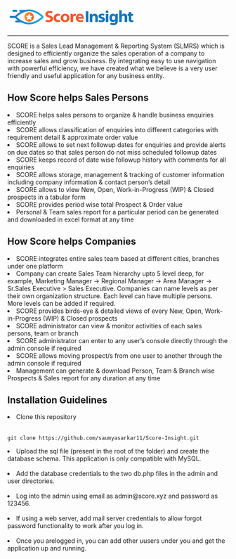 <img src="admin/assets/img/pi.png"><hr>
<p>SCORE is a Sales Lead Management & Reporting System (SLMRS) which  is designed to efficiently organize the sales operation of a company to increase sales and grow business. By integrating easy to use navigation with powerful efficiency, we have created what we believe is a very user friendly and useful application for any business entity.</p>

<h2>How Score helps Sales Persons</h2>
  <li>SCORE helps sales persons to organize & handle business enquiries efficiently</li>
  <li>SCORE allows classification of enquiries into different categories with requirement detail & approximate order value</li>
  <li>SCORE allows to set next followup dates for enquiries and provide alerts on due dates so that sales person do not miss scheduled followup dates</li>
  <li>SCORE keeps record of date wise followup history with comments for all enquiries</li>
  <li>SCORE allows storage, management & tracking of customer information including company information & contact person’s detail</li>
  <li>SCORE allows to view New, Open, Work-in-Progress (WIP) & Closed prospects in a tabular form</li>
  <li>SCORE provides period wise total Prospect & Order value</li>
  <li>Personal & Team sales report for a particular period can be generated and downloaded in excel format at any time</li>

<h2>How Score helps Companies</h2>
  <li>SCORE integrates entire sales team based at different cities, branches under one platform</li>
  <li>Company can create Sales Team hierarchy upto 5 level deep, for example, Marketing Manager -> Regional Manager -> Area Manager -> Sr.Sales Executive > Sales Executive. Companies can name levels as per their own organization structure. Each level can have multiple persons. More levels can be added if required.</li>
  <li>SCORE provides birds-eye & detailed views of every New, Open, Work-in-Progress (WIP) & Closed prospects</li>
  <li>SCORE administrator can view & monitor activities of each sales persons, team or branch</li>
  <li>SCORE administrator can enter to any user’s console directly through the admin console if required</li>
  <li>SCORE allows moving prospect/s from one user to another through the admin console if required</li>
  <li>Management can generate & download Person, Team & Branch wise Prospects & Sales report  for any duration at any time</li>
  
 <h2>Installation Guidelines</h2>
 <li>Clone this repository</li>
 <br>
 
 ```
 git clone https://github.com/saumyasarkar11/Score-Insight.git
 ```
 
 <li>Upload the sql file (present in the root of the folder) and create the database schema. This application is only compatible with MySQL.</li><br>
 
 <li>Add the database credentials to the two db.php files in the admin and user directories.</li><br>
 
 <li>Log into the admin using email as admin@score.xyz and password as 123456.</li><br>
 
 <li>If using a web server, add mail server credentials to allow forgot password functionality to work after you log in.</li><br>
 
 <li>Once you arelogged in, you can add other uusers under you and get the application up and running.</li><br>
